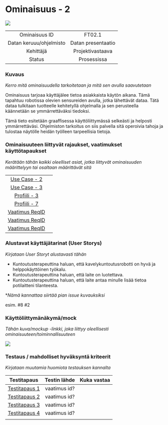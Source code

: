 # Ominaisuus - 2

[![](http://img.youtube.com/vi/45aSdlg6NK0/0.jpg)](http://www.youtube.com/watch?v=45aSdlg6NK0 "")


| | |
|:-:|:-:|
| Ominaisuus ID | FT02.1 |
| Datan keruuu/ohjelmisto | Datan presentaatio |
| Kehittäjä | Projektivastaava |
| Status | Prosessissa |

### Kuvaus

*Kerro mitä ominaisuudella tarkoitetaan ja mitä sen avulla saavutetaan*

Ominaisuus tarjoaa käyttäjälee tietoa asiakkaista käytön aikana. Tämä tapahtuu robotissa olevien sensureiden avulla, jotka lähettävät dataa.
Tätä dataa tulkitaan tuotteelle kehitetyllä ohjelmalla ja sen perusteella käännetään se ymmärrettäväksi tiedoksi.

Tämä tieto esitetään graaffisessa käyttöliittymässä selkeästi ja helposti ymmärrettäväsi.
Ohjelmiston tarkoitus on siis palvella sitä operoivia tahoja ja tulostaa näytölle heidän työlleen tarpeellisia tietoja.


### Ominaisuuteen liittyvät rajaukset, vaatimukset käyttötapaukset

*Kerätään tähän kaikki oleelliset asiat, jotka liittyvät ominaisuuden määrittelyyn tai osaltaan määrittävät sitä*

| | |
|:-:|:-:|
| [Use Case - 2](https://gitlab.labranet.jamk.fi/m3268---vuosi-2019/ttos0100---2019-toteutus/blob/master/dokumentit/02-vaatimusmaarittely/Usecases/Usecase%20-%202.md) | |
| [Use Case - 3](https://gitlab.labranet.jamk.fi/m3268---vuosi-2019/ttos0100---2019-toteutus/blob/master/dokumentit/02-vaatimusmaarittely/Usecases/Usecase%20-%203.md) | |
| [Profiili - 3 ](https://gitlab.labranet.jamk.fi/m3268---vuosi-2019/ttos0100---2019-toteutus/blob/master/dokumentit/02-vaatimusmaarittely/Profiilit%20ja%20sidosryhm%C3%A4t/Profiili-3.md) | |
| [Profiili - 7 ](https://gitlab.labranet.jamk.fi/m3268---vuosi-2019/ttos0100---2019-toteutus/blob/master/dokumentit/02-vaatimusmaarittely/Profiilit%20ja%20sidosryhm%C3%A4t/Profiili-7.md) | |
| [Vaatimus ReqID]() |  | 
| [Vaatimus ReqID]() |  | 
| [Vaatimus ReqID]() |  | 

### Alustavat käyttäjätarinat (User Storys)

*Kirjataan User Storyt alustavasti tähän*

* Kuntoutusterapeuttina haluan, että kavelykuntoutusrobotti on hyvä ja helppokäyttöinen työkalu.
* Kuntoutusterapeuttina haluan, että laite on luotettava.
* Kuntoutusterapeuttina haluan, että laite antaa minulle lisää tietoa potilaitteni tilanteesta.

**Nämä kannattaa siirtää pian issue kuvauksiksi*

esim. #8 #2


### Käyttöliittymänäkymä/mock 

*Tähän kuva/mockup -linkki, joka liittyy oleellisesti ominaisuuteen/toiminnallisuuteen*

![](https://student.labranet.jamk.fi/~M3268/Ohjelmistosuunnittelu/Projektity%C3%B6/MockUpOS.PNG)


### Testaus / mahdolliset hyväksyntä kriteerit 

*Kirjataan muutamia huomiota testauksen kannalta*

| Testitapaus  | Testin lähde  | Kuka vastaa  |
|:-: | :-:|:-:|
| [Testitapaus 1]()  | vaatimus id?   |   |
| [Testitapaus 2]()  | vaatimus id?   |   |
| [Testitapaus 3]()  | vaatimus id?   |   |
| [Testitapaus 4]()  | vaatimus id?   |   |
| | |





